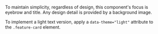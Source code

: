 To maintain simplicity, regardless of design, this component's focus is eyebrow
and title. Any design detail is provided by a background image.

To implement a light text version, apply a `data-theme="light"` attribute to
the `.feature-card` element.
